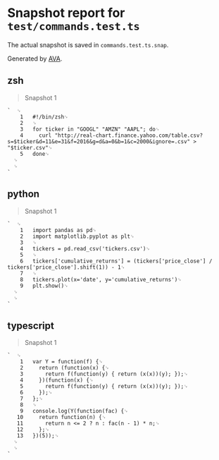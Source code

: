 # Snapshot report for `test/commands.test.ts`

The actual snapshot is saved in `commands.test.ts.snap`.

Generated by [AVA](https://avajs.dev).

## zsh

> Snapshot 1

    `  ␊
        1   #!/bin/zsh␊
        2   ␊
        3   for ticker in "GOOGL" "AMZN" "AAPL"; do␊
        4     curl "http://real-chart.finance.yahoo.com/table.csv?s=$ticker&d=11&e=31&f=2016&g=d&a=0&b=1&c=2000&ignore=.csv" > "$ticker.csv"␊
        5   done␊
      ␊
      ␊
    `

## python

> Snapshot 1

    `  ␊
        1   import pandas as pd␊
        2   import matplotlib.pyplot as plt␊
        3   ␊
        4   tickers = pd.read_csv('tickers.csv')␊
        5   ␊
        6   tickers['cumulative_returns'] = (tickers['price_close'] / tickers['price_close'].shift(1)) - 1␊
        7   ␊
        8   tickers.plot(x='date', y='cumulative_returns')␊
        9   plt.show()␊
      ␊
      ␊
    `

## typescript

> Snapshot 1

    `  ␊
        1   var Y = function(f) {␊
        2     return (function(x) {␊
        3       return f(function(y) { return (x(x))(y); });␊
        4     })(function(x) {␊
        5       return f(function(y) { return (x(x))(y); });␊
        6     });␊
        7   };␊
        8   ␊
        9   console.log(Y(function(fac) {␊
       10     return function(n) {␊
       11       return n <= 2 ? n : fac(n - 1) * n;␊
       12     };␊
       13   })(5));␊
      ␊
      ␊
    `
